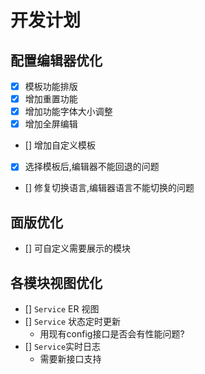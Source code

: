 # 开发计划

## 配置编辑器优化

- [x] 模板功能排版
- [x] 增加重置功能
- [x] 增加功能字体大小调整
- [x] 增加全屏编辑
- [] 增加自定义模板
- [x] 选择模板后,编辑器不能回退的问题
- [] 修复切换语言,编辑器语言不能切换的问题

## 面版优化

- [] 可自定义需要展示的模块

## 各模块视图优化

- [] `Service` ER 视图
- [] `Service` 状态定时更新
  - 用现有config接口是否会有性能问题?
- [] `Service`实时日志
  - 需要新接口支持
